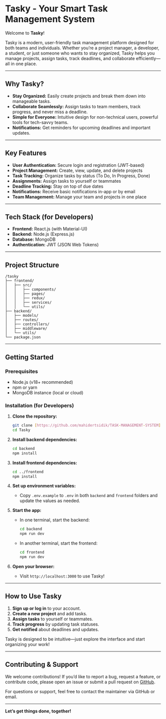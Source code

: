 # Tasky - Your Smart Task Management System

Welcome to **Tasky**!

Tasky is a modern, user-friendly task management platform designed for both teams and individuals. Whether you’re a project manager, a developer, a student, or just someone who wants to stay organized, Tasky helps you manage projects, assign tasks, track deadlines, and collaborate efficiently—all in one place.

---

## Why Tasky?

- **Stay Organized:** Easily create projects and break them down into manageable tasks.
- **Collaborate Seamlessly:** Assign tasks to team members, track progress, and never miss a deadline.
- **Simple for Everyone:** Intuitive design for non-technical users, powerful tools for tech-savvy teams.
- **Notifications:** Get reminders for upcoming deadlines and important updates.

---

## Key Features

- **User Authentication:** Secure login and registration (JWT-based)
- **Project Management:** Create, view, update, and delete projects
- **Task Tracking:** Organize tasks by status (To Do, In Progress, Done)
- **Assignments:** Assign tasks to yourself or teammates
- **Deadline Tracking:** Stay on top of due dates
- **Notifications:** Receive basic notifications in-app or by email
- **Team Management:** Manage your team and projects in one place

---

## Tech Stack (for Developers)

- **Frontend:** React.js (with Material-UI)
- **Backend:** Node.js (Express.js)
- **Database:** MongoDB
- **Authentication:** JWT (JSON Web Tokens)

---

## Project Structure

```
/tasky
├── frontend/
│   ├── src/
│   │   ├── components/
│   │   ├── pages/
│   │   ├── redux/
│   │   ├── services/
│   │   └── utils/
├── backend/
│   ├── models/
│   ├── routes/
│   ├── controllers/
│   ├── middleware/
│   └── utils/
└── package.json
```

---

## Getting Started

### Prerequisites

- Node.js (v18+ recommended)
- npm or yarn
- MongoDB instance (local or cloud)

### Installation (for Developers)

1. **Clone the repository:**

   ```sh
   git clone [https://github.com/mahidertsidik/TASK-MANAGEMENT-SYSTEM]
   cd Tasky
   ```

2. **Install backend dependencies:**

   ```sh
   cd backend
   npm install
   ```

3. **Install frontend dependencies:**

   ```sh
   cd ../frontend
   npm install
   ```

4. **Set up environment variables:**

   - Copy `.env.example` to `.env` in both `backend` and `frontend` folders and update the values as needed.

5. **Start the app:**

   - In one terminal, start the backend:
     ```sh
     cd backend
     npm run dev
     ```
   - In another terminal, start the frontend:
     ```sh
     cd frontend
     npm run dev
     ```

6. **Open your browser:**
   - Visit `http://localhost:3000` to use Tasky!

---

## How to Use Tasky

1. **Sign up or log in** to your account.
2. **Create a new project** and add tasks.
3. **Assign tasks** to yourself or teammates.
4. **Track progress** by updating task statuses.
5. **Get notified** about deadlines and updates.

Tasky is designed to be intuitive—just explore the interface and start organizing your work!

---

## Contributing & Support

We welcome contributions! If you’d like to report a bug, request a feature, or contribute code, please open an issue or submit a pull request on [GitHub](https://github.com/mahidertsidik/Tasky).

For questions or support, feel free to contact the maintainer via GitHub or email.

---

**Let’s get things done, together!**
